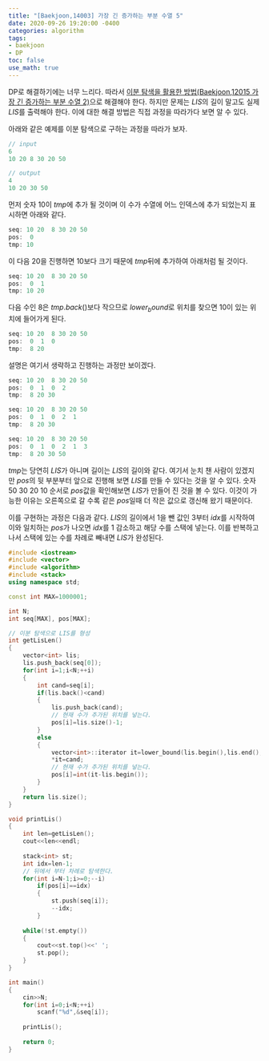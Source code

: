 ```yaml
---
title: "[Baekjoon,14003] 가장 긴 증가하는 부분 수열 5"
date: 2020-09-26 19:20:00 -0400
categories: algorithm 
tags:
- baekjoon 
- DP 
toc: false
use_math: true
---
```

DP로 해결하기에는 너무 느리다. 따라서 [이분 탐색을 활용한 방법(Baekjoon,12015 가장 긴 증가하는 부분 수열 2)](https://jja08111.github.io/algorithm/baekjoon-12015-%EA%B0%80%EC%9E%A5-%EA%B8%B4-%EC%A6%9D%EA%B0%80%ED%95%98%EB%8A%94-%EB%B6%80%EB%B6%84-%EC%88%98%EC%97%B4-2/)으로 
해결해야 한다. 하지만 문제는 $LIS$의 길이 말고도 실제 $LIS$를 출력해야 한다. 이에 대한 해결 방법은 직접 과정을 따라가다 보면 알 수 있다. 

아래와 같은 예제를 이분 탐색으로 구하는 과정을 따라가 보자. 
```c
// input
6
10 20 8 30 20 50 

// output
4
10 20 30 50 
```
먼저 숫자 10이 $tmp$에 추가 될 것이며 이 수가 수열에 어느 인덱스에 추가 되었는지 표시하면 아래와 같다. 
```c
seq: 10 20  8 30 20 50 
pos:  0
tmp: 10
```

이 다음 20을 진행하면 10보다 크기 때문에 $tmp$뒤에 추가하여 아래처럼 될 것이다.
```c
seq: 10 20  8 30 20 50 
pos:  0  1
tmp: 10 20 
```

다음 수인 8은 $tmp.back()$보다 작으므로 $lower_bound$로 위치를 찾으면 10이 있는 위치에 들어가게 된다. 
```c
seq: 10 20  8 30 20 50 
pos:  0  1  0
tmp:  8 20 
```

설명은 여기서 생략하고 진행하는 과정만 보이겠다. 
```c
seq: 10 20  8 30 20 50 
pos:  0  1  0  2
tmp:  8 20 30

seq: 10 20  8 30 20 50 
pos:  0  1  0  2  1
tmp:  8 20 30

seq: 10 20  8 30 20 50 
pos:  0  1  0  2  1  3
tmp:  8 20 30 50
```

$tmp$는 당연히 $LIS$가 아니며 길이는 $LIS$의 길이와 같다. 
여기서 눈치 챈 사람이 있겠지만 $pos$의 뒷 부분부터 앞으로 진행해 보면 $LIS$를 만들 수 있다는 것을 알 수 있다. 
숫자 50 30 20 10 순서로 $pos$값을 확인해보면 $LIS$가 만들어 진 것을 볼 수 있다. 
이것이 가능한 이유는 오른쪽으로 갈 수록 같은 $pos$일때 더 작은 값으로 갱신해 왔기 때문이다. 

이를 구현하는 과정은 다음과 같다. 
$LIS$의 길이에서 1을 뺀 값인 3부터 $idx$를 시작하여 이와 일치하는 $pos$가 나오면 $idx$를 1 감소하고 해당 수를 스택에 넣는다. 
이를 반복하고 나서 스택에 있는 수를 차례로 빼내면 $LIS$가 완성된다. 
```cpp
#include <iostream>
#include <vector>
#include <algorithm>
#include <stack>
using namespace std;

const int MAX=1000001;

int N;
int seq[MAX], pos[MAX];

// 이분 탐색으로 LIS를 형성
int getLisLen()
{
    vector<int> lis;
    lis.push_back(seq[0]);
    for(int i=1;i<N;++i)
    {
        int cand=seq[i];
        if(lis.back()<cand)
        {
            lis.push_back(cand);
            // 현재 수가 추가된 위치를 넣는다. 
            pos[i]=lis.size()-1;
        }
        else
        {
            vector<int>::iterator it=lower_bound(lis.begin(),lis.end(),cand);
            *it=cand;
            // 현재 수가 추가된 위치를 넣는다. 
            pos[i]=int(it-lis.begin());
        }
    }
    return lis.size();
}

void printLis()
{
    int len=getLisLen();
    cout<<len<<endl;
    
    stack<int> st;
    int idx=len-1;
    // 뒤에서 부터 차례로 탐색한다.
    for(int i=N-1;i>=0;--i)
        if(pos[i]==idx)
        {
            st.push(seq[i]);
            --idx;
        }
    
    while(!st.empty())
    {
        cout<<st.top()<<' ';
        st.pop();
    }
}

int main()
{
    cin>>N;
    for(int i=0;i<N;++i)
        scanf("%d",&seq[i]);
    
    printLis();
    
    return 0;
}
```
